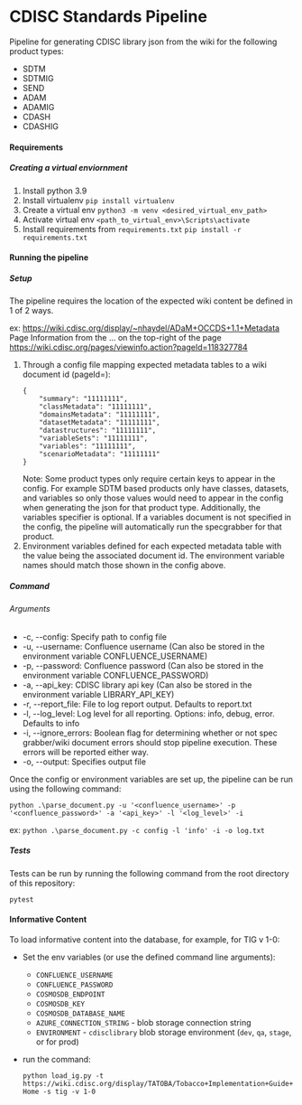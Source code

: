# CDISC Standards Pipeline

Pipeline for generating CDISC library json from the wiki for the following product types:

* SDTM
* SDTMIG
* SEND
* ADAM
* ADAMIG
* CDASH
* CDASHIG

#### Requirements

##### Creating a virtual enviornment

1. Install python 3.9
2. Install virtualenv
   `pip install virtualenv`
3. Create a virtual env
   `python3 -m venv <desired_virtual_env_path>`
4. Activate virtual env
   `<path_to_virtual_env>\Scripts\activate`
5. Install requirements from `requirements.txt`
   `pip install -r requirements.txt`

#### Running the pipeline

##### Setup

The pipeline requires the location of the expected wiki content be defined in 1 of 2 ways. 

ex: https://wiki.cdisc.org/display/~nhaydel/ADaM+OCCDS+1.1+Metadata
Page Information from the ... on the top-right of the page
https://wiki.cdisc.org/pages/viewinfo.action?pageId=118327784

1. Through a config file mapping expected metadata tables to a wiki document id (pageId=):
    ```
    {
        "summary": "11111111",
        "classMetadata": "11111111",
        "domainsMetadata": "11111111",
        "datasetMetadata": "11111111",
        "datastructures": "11111111",
        "variableSets": "11111111",
        "variables": "11111111",
        "scenarioMetadata": "11111111"
    }
   ```
   Note: Some product types only require certain keys to appear in the config. For example SDTM based products only have classes, datasets, and variables so only those values would need to appear in the config when generating the json for that product type. Additionally, the variables specifier is optional. If a variables document is not specified in the config, the pipeline will automatically run the specgrabber for that product.
2. Environment variables defined for each expected metadata table with the value being the associated document id. The environment variable names should match those shown in the config above.

##### Command

###### Arguments

* -c, --config: Specify path to config file
* -u, --username: Confluence username (Can also be stored in the environment variable CONFLUENCE_USERNAME)
* -p, --password: Confluence password (Can also be stored in the environment variable CONFLUENCE_PASSWORD)
* -a, --api_key: CDISC library api key (Can also be stored in the environment variable LIBRARY_API_KEY)
* -r, --report_file: File to log report output. Defaults to report.txt
* -l, --log_level: Log level for all reporting. Options: info, debug, error. Defaults to info
* -i, --ignore_errors: Boolean flag for determining whether or not spec grabber/wiki document errors should stop pipeline execution. These errors will be reported either way.
* -o, --output: Specifies output file

Once the config or environment variables are set up, the pipeline can be run using the following command:

`python .\parse_document.py -u '<confluence_username>' -p '<confluence_password>' -a '<api_key>' -l '<log_level>' -i`

ex: `python .\parse_document.py -c config -l 'info' -i -o log.txt`

##### Tests

Tests can be run by running the following command from the root directory of this repository:

`pytest`

#### Informative Content

To load informative content into the database, for example, for TIG v 1-0:

- Set the env variables (or use the defined command line arguments):

   - `CONFLUENCE_USERNAME`
   - `CONFLUENCE_PASSWORD`
   - `COSMOSDB_ENDPOINT`
   - `COSMOSDB_KEY`
   - `COSMOSDB_DATABASE_NAME`
   - `AZURE_CONNECTION_STRING` - blob storage connection string
   - `ENVIRONMENT` - `cdisclibrary` blob storage environment (`dev`, `qa`, `stage`, or <empty> for prod)

- run the command:

   `python load_ig.py -t https://wiki.cdisc.org/display/TATOBA/Tobacco+Implementation+Guide+Home -s tig -v 1-0`
